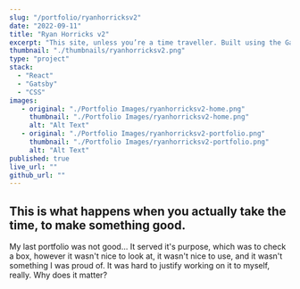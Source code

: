 ```yaml
---
slug: "/portfolio/ryanhorricksv2"
date: "2022-09-11"
title: "Ryan Horricks v2"
excerpt: "This site, unless you’re a time traveller. Built using the Gatsby framework, gatsby-theme-portfolio, and a lot of design time."
thumbnail: "./thumbnails/ryanhorricksv2.png"
type: "project"
stack:
  - "React"
  - "Gatsby"
  - "CSS"
images:
   - original: "./Portfolio Images/ryanhorricksv2-home.png"
     thumbnail: "./Portfolio Images/ryanhorricksv2-home.png"
     alt: "Alt Text"
   - original: "./Portfolio Images/ryanhorricksv2-portfolio.png"
     thumbnail: "./Portfolio Images/ryanhorricksv2-portfolio.png"
     alt: "Alt Text"
published: true
live_url: ""
github_url: ""
---
```


## This is what happens when you actually take the time, to make something good.
My last portfolio was not good... It served it's purpose, which was to check a box, however it wasn't nice to 
look at, it wasn't nice to use, and it wasn't something I was proud of. It was hard to justify working on it to
myself, really. Why does it matter?
